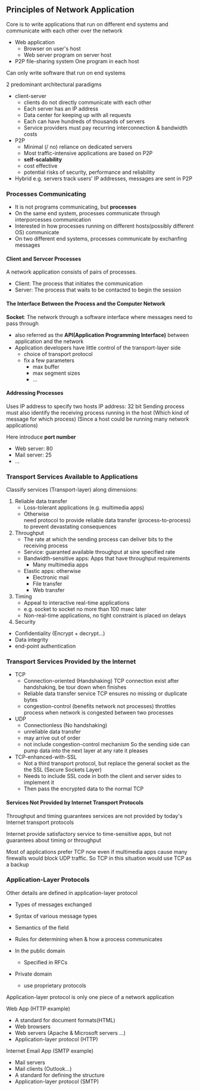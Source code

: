 ## Principles of Network Application
Core is to write applications that run on different end systems and communicate with each other over the network
* Web application
  * Browser on user's host
  * Web server program on server host
* P2P file-sharing system
    One program in each host

Can only write software that run on end systems

2 predominant architectural paradigms
* client-server 
  * clients do not directly communicate with each other
  * Each server has an IP address
  * Data center for keeping up with all requests
  * Each can have hundreds of thousands of servers
  * Service providers must pay recurring interconnection & bandwidth costs
* P2P
  * Minimal (/ no) reliance on dedicated servers
  * Most traffic-intensive applications are based on P2P
  * **self-scalability**
  * cost effective
  * potential risks of security, performance and reliability
* Hybrid
  e.g. servers track users' IP addresses, messages are sent in P2P

### Processes Communicating
* It is not programs communicating, but **processes**
* On the same end system, processes communicate through interporcesses communication
* Interested in how processes running on different hosts(possibly different OS) communicate
* On two different end systems, processes communicate by exchanfing messages 

#### Client and Servcer Processes
A network application consists of pairs of processes.
* Client: The process that initiates the communication
* Server: The process that waits to be contacted to begin the session

#### The Interface Between the Process and the Computer Network
**Socket**: The network through a software interface
where messages need to pass through
* also referred as the **API(Application Programming Interface)** between application and the network
* Application developers have little control of the transport-layer side 
  * choice of transport protocol
  * fix a few parameters
    * max buffer
    * max segment sizes
    * ...

#### Addressing Processes
Uses IP address to specify two hosts
IP address: 32 bit 
Sending process must also identify the receiving process running in the host (Which kind of message for which process)
(Since a host could be running many network applications)

Here introduce **port number**
* Web server: 80
* Mail server: 25
* ...

### Transport Services Available to Applications
Classify services (Transport-layer) along dimensions:
1. Reliable data transfer
   * Loss-tolerant applications (e.g. multimedia apps)
   * Otherwise  
     need protocol to provide reliable data transfer (process-to-process) to prevent devastating consequences
2. Throughput
   * The rate at which the sending process can deliver bits to the receiving process
   * Service: guaranted available throughput at sine specified rate
   * Bandwidth-sensitive apps: Apps that have throughput requirements
     * Many multimedia apps
   * Elastic apps: otherwise
     * Electronic mail
     * File transfer
     * Web transfer
3. Timing
    * Appeal to interactive real-time applications
    * e.g. socket to socket no more than 100 msec later
    * Non-real-time applications, no tight constraint is placed on delays
4. Security 
  * Confidentiality (Encrypt + decrypt...)
  * Data integrity
  * end-point authentication

### Transport Services Provided by the Internet
* TCP
  * Connection-oriented (Handshaking)
    TCP connection exist after handshaking, be tour down when finishes
  * Reliable data transfer service
    TCP ensures no missing or duplicate bytes
  * congestion-control (benefits network not processes)
    throttles process when network is congested between two processes
* UDP
  * Connectionless (No handshaking)
  * unreliable data transfer
  * may arrive out of order
  * not include congestion-control mechanism
    So the sending side can pump data into the next layer at any rate it pleases
* TCP-enhanced-with-SSL 
  * Not a third transport protocol, but replace the general socket as the the SSL (Secure Sockets Layer)
  * Needs to include SSL code in both the client and server sides to implement it
  * Then pass the encrypted data to the normal TCP
  
#### Services Not Provided by Internet Transport Protocols
Throughput and timing guarantees services are not provided by today's Internet transport protocols

Internet provide satisfactory service to time-sensitive apps, but not guarantees about timing or throughput

Most of applications prefer TCP now even if multimedia apps cause many firewalls would block UDP traffic. So TCP in this situation would use TCP as a backup

### Application-Layer Protocols
Other details are defined in application-layer protocol
* Types of messages exchanged
* Syntax of various message types
* Semantics of the field
* Rules for determining when & how a process communicates

* In the public domain
  * Specified in RFCs
* Private domain
  * use proprietary protocols

Application-layer protocol is only one piece of a network application

Web App (HTTP example)
* A standard for document formats(HTML)
* Web browsers
* Web servers (Apache & Microsoft servers ...)
* Application-layer protocol (HTTP)
  
Internet Email App (SMTP example)
* Mail servers
* Mail clients (Outlook...)
* A standard for defining the structure 
* Application-layer protocol (SMTP)